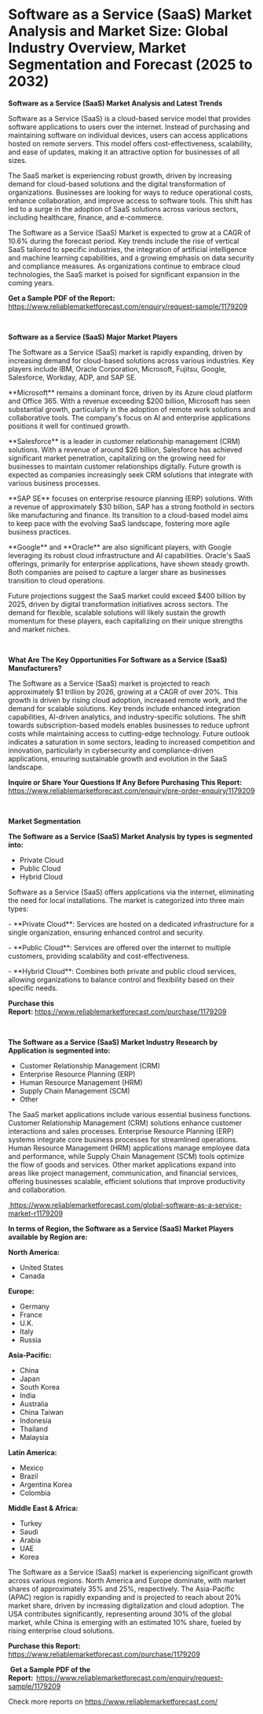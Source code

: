 <p><h1>Software as a Service (SaaS) Market Analysis and Market Size: Global Industry Overview, Market Segmentation and Forecast (2025 to 2032)</h1></p><p><strong>Software as a Service (SaaS) Market Analysis and Latest Trends</strong></p>
<p><p>Software as a Service (SaaS) is a cloud-based service model that provides software applications to users over the internet. Instead of purchasing and maintaining software on individual devices, users can access applications hosted on remote servers. This model offers cost-effectiveness, scalability, and ease of updates, making it an attractive option for businesses of all sizes.</p><p>The SaaS market is experiencing robust growth, driven by increasing demand for cloud-based solutions and the digital transformation of organizations. Businesses are looking for ways to reduce operational costs, enhance collaboration, and improve access to software tools. This shift has led to a surge in the adoption of SaaS solutions across various sectors, including healthcare, finance, and e-commerce.</p><p>The Software as a Service (SaaS) Market is expected to grow at a CAGR of 10.6% during the forecast period. Key trends include the rise of vertical SaaS tailored to specific industries, the integration of artificial intelligence and machine learning capabilities, and a growing emphasis on data security and compliance measures. As organizations continue to embrace cloud technologies, the SaaS market is poised for significant expansion in the coming years.</p></p>
<p><strong>Get a Sample PDF of the Report:&nbsp;</strong> <a href="https://www.reliablemarketforecast.com/enquiry/request-sample/1179209?utm_campaign=1890&utm_medium=2&utm_source=Github&utm_content=ia&utm_term=11032025&utm_id=software-as-a-service-saas">https://www.reliablemarketforecast.com/enquiry/request-sample/1179209</a></p>
<p>&nbsp;</p>
<p><strong>Software as a Service (SaaS) Major Market Players</strong></p>
<p><p>The Software as a Service (SaaS) market is rapidly expanding, driven by increasing demand for cloud-based solutions across various industries. Key players include IBM, Oracle Corporation, Microsoft, Fujitsu, Google, Salesforce, Workday, ADP, and SAP SE. </p><p>**Microsoft** remains a dominant force, driven by its Azure cloud platform and Office 365. With a revenue exceeding $200 billion, Microsoft has seen substantial growth, particularly in the adoption of remote work solutions and collaborative tools. The company's focus on AI and enterprise applications positions it well for continued growth.</p><p>**Salesforce** is a leader in customer relationship management (CRM) solutions. With a revenue of around $26 billion, Salesforce has achieved significant market penetration, capitalizing on the growing need for businesses to maintain customer relationships digitally. Future growth is expected as companies increasingly seek CRM solutions that integrate with various business processes.</p><p>**SAP SE** focuses on enterprise resource planning (ERP) solutions. With a revenue of approximately $30 billion, SAP has a strong foothold in sectors like manufacturing and finance. Its transition to a cloud-based model aims to keep pace with the evolving SaaS landscape, fostering more agile business practices.</p><p>**Google** and **Oracle** are also significant players, with Google leveraging its robust cloud infrastructure and AI capabilities. Oracle's SaaS offerings, primarily for enterprise applications, have shown steady growth. Both companies are poised to capture a larger share as businesses transition to cloud operations.</p><p>Future projections suggest the SaaS market could exceed $400 billion by 2025, driven by digital transformation initiatives across sectors. The demand for flexible, scalable solutions will likely sustain the growth momentum for these players, each capitalizing on their unique strengths and market niches.</p></p>
<p>&nbsp;</p>
<p><strong>What Are The Key Opportunities For Software as a Service (SaaS) Manufacturers?</strong></p>
<p><p>The Software as a Service (SaaS) market is projected to reach approximately $1 trillion by 2026, growing at a CAGR of over 20%. This growth is driven by rising cloud adoption, increased remote work, and the demand for scalable solutions. Key trends include enhanced integration capabilities, AI-driven analytics, and industry-specific solutions. The shift towards subscription-based models enables businesses to reduce upfront costs while maintaining access to cutting-edge technology. Future outlook indicates a saturation in some sectors, leading to increased competition and innovation, particularly in cybersecurity and compliance-driven applications, ensuring sustainable growth and evolution in the SaaS landscape.</p></p>
<p><strong>Inquire or Share Your Questions If Any Before Purchasing This Report:</strong> <a href="https://www.reliablemarketforecast.com/enquiry/pre-order-enquiry/1179209?utm_campaign=1890&utm_medium=2&utm_source=Github&utm_content=ia&utm_term=11032025&utm_id=software-as-a-service-saas">https://www.reliablemarketforecast.com/enquiry/pre-order-enquiry/1179209</a></p>
<p>&nbsp;</p>
<p><strong>Market Segmentation</strong></p>
<p><strong>The Software as a Service (SaaS) Market Analysis by types is segmented into:</strong></p>
<p><ul><li>Private Cloud</li><li>Public Cloud</li><li>Hybrid Cloud</li></ul></p>
<p><p>Software as a Service (SaaS) offers applications via the internet, eliminating the need for local installations. The market is categorized into three main types: </p><p>- **Private Cloud**: Services are hosted on a dedicated infrastructure for a single organization, ensuring enhanced control and security.</p><p>- **Public Cloud**: Services are offered over the internet to multiple customers, providing scalability and cost-effectiveness.</p><p>- **Hybrid Cloud**: Combines both private and public cloud services, allowing organizations to balance control and flexibility based on their specific needs.</p></p>
<p><strong>Purchase this Report:&nbsp;</strong><a href="https://www.reliablemarketforecast.com/purchase/1179209?utm_campaign=1890&utm_medium=2&utm_source=Github&utm_content=ia&utm_term=11032025&utm_id=software-as-a-service-saas">https://www.reliablemarketforecast.com/purchase/1179209</a></p>
<p>&nbsp;</p>
<p><strong>The Software as a Service (SaaS) Market Industry Research by Application is segmented into:</strong></p>
<p><ul><li>Customer Relationship Management (CRM)</li><li>Enterprise Resource Planning (ERP)</li><li>Human Resource Management (HRM)</li><li>Supply Chain Management (SCM)</li><li>Other</li></ul></p>
<p><p>The SaaS market applications include various essential business functions. Customer Relationship Management (CRM) solutions enhance customer interactions and sales processes. Enterprise Resource Planning (ERP) systems integrate core business processes for streamlined operations. Human Resource Management (HRM) applications manage employee data and performance, while Supply Chain Management (SCM) tools optimize the flow of goods and services. Other market applications expand into areas like project management, communication, and financial services, offering businesses scalable, efficient solutions that improve productivity and collaboration.</p></p>
<p><a href="https://www.reliablemarketforecast.com/global-software-as-a-service-market-r1179209?utm_campaign=1890&utm_medium=2&utm_source=Github&utm_content=ia&utm_term=11032025&utm_id=software-as-a-service-saas">&nbsp;https://www.reliablemarketforecast.com/global-software-as-a-service-market-r1179209</a></p>
<p><strong>In terms of Region, the Software as a Service (SaaS) Market Players available by Region are:</strong></p>
<p>
    <p> <strong> North America: </strong>
        <ul>
            <li>United States</li>
            <li>Canada</li>
        </ul>
        </p> 
    <p> <strong> Europe: </strong>
        <ul>
            <li>Germany</li>
            <li>France</li>
            <li>U.K.</li>
            <li>Italy</li>
            <li>Russia</li>
        </ul>
        </p> 
    <p> <strong> Asia-Pacific: </strong>
        <ul>
            <li>China</li>
            <li>Japan</li>
            <li>South Korea</li>
            <li>India</li>
            <li>Australia</li>
            <li>China Taiwan</li>
            <li>Indonesia</li>
            <li>Thailand</li>
            <li>Malaysia</li>
        </ul>
        </p> 
    <p> <strong> Latin America: </strong>
        <ul>
            <li>Mexico</li>
            <li>Brazil</li>
            <li>Argentina Korea</li>
            <li>Colombia</li>
        </ul>
        </p> 
    <p> <strong> Middle East & Africa: </strong>
        <ul>
            <li>Turkey</li>
            <li>Saudi</li>
            <li>Arabia</li>
            <li>UAE</li>
            <li>Korea</li>
        </ul>
    </p>
    </p>
<p><p>The Software as a Service (SaaS) market is experiencing significant growth across various regions. North America and Europe dominate, with market shares of approximately 35% and 25%, respectively. The Asia-Pacific (APAC) region is rapidly expanding and is projected to reach about 20% market share, driven by increasing digitalization and cloud adoption. The USA contributes significantly, representing around 30% of the global market, while China is emerging with an estimated 10% share, fueled by rising enterprise cloud solutions.</p></p>
<p><strong>Purchase this Report: </strong><a href="https://www.reliablemarketforecast.com/purchase/1179209?utm_campaign=1890&utm_medium=2&utm_source=Github&utm_content=ia&utm_term=11032025&utm_id=software-as-a-service-saas">https://www.reliablemarketforecast.com/purchase/1179209</a></p>
<p>&nbsp;<strong>Get a Sample PDF of the Report:&nbsp;&nbsp;</strong><a href="https://www.reliablemarketforecast.com/enquiry/request-sample/1179209?utm_campaign=1890&utm_medium=2&utm_source=Github&utm_content=ia&utm_term=11032025&utm_id=software-as-a-service-saas">https://www.reliablemarketforecast.com/enquiry/request-sample/1179209</a></p>
<p><strong></strong></p>
<p>Check more reports on <a href="https://www.reliablemarketforecast.com/?utm_campaign=1890&utm_medium=2&utm_source=Github&utm_content=ia&utm_term=11032025&utm_id=software-as-a-service-saas">https://www.reliablemarketforecast.com/</a></p>